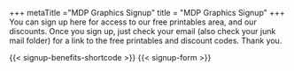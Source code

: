 +++
metaTitle ="MDP Graphics Signup"
title = "MDP Graphics Signup"
+++
You can sign up here for access to our free printables area, and our discounts. Once you sign up, just check your email (also check your junk mail folder) for a link to the free printables and discount codes. 
Thank you.

{{< signup-benefits-shortcode >}}
{{< signup-form >}}

